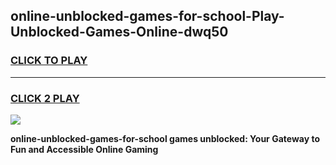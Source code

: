 
## online-unblocked-games-for-school-Play-Unblocked-Games-Online-dwq50
<h3>
<a href="https://premium76.site?title=online-unblocked-games-for-school&ref=25A">CLICK TO PLAY</a></h3>
<hr>

<h3>
<a href="https://premium76.site?title=online-unblocked-games-for-school&ref=25A">CLICK 2 PLAY</a>
  
</h3>

<a href="https://premium76.site?title=online-unblocked-games-for-school&ref=25A"><img src="https://clearcache.store/games.png"></a>


**online-unblocked-games-for-school games unblocked: Your Gateway to Fun and Accessible Online Gaming**
